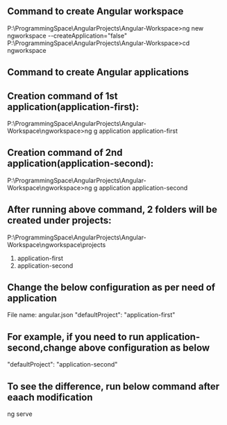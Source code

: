 ## Command to create Angular workspace
P:\ProgrammingSpace\AngularProjects\Angular-Workspace>ng new ngworkspace --createApplication="false"
P:\ProgrammingSpace\AngularProjects\Angular-Workspace>cd ngworkspace

## Command to create Angular applications

## Creation command of 1st application(application-first): 
P:\ProgrammingSpace\AngularProjects\Angular-Workspace\ngworkspace>ng g application application-first

## Creation command of 2nd application(application-second): 
P:\ProgrammingSpace\AngularProjects\Angular-Workspace\ngworkspace>ng g application application-second

## After running above command, 2 folders will be created under projects:

P:\ProgrammingSpace\AngularProjects\Angular-Workspace\ngworkspace\projects

1. application-first
2. application-second

## Change the below configuration as per need of application

File name: angular.json
"defaultProject": "application-first"

## For example, if you need to run application-second,change above configuration as below
"defaultProject": "application-second"

## To see the difference, run below command after eaach modification
ng serve
